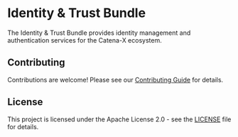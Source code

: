 # Identity & Trust Bundle

The Identity & Trust Bundle provides identity management and authentication services for the Catena-X ecosystem. 

## Contributing

Contributions are welcome! Please see our [Contributing Guide](CONTRIBUTING.md) for details.

## License

This project is licensed under the Apache License 2.0 - see the [LICENSE](LICENSE) file for details. 